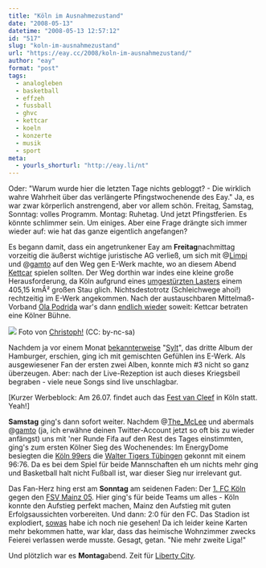 ```yaml
---
title: "Köln im Ausnahmezustand"
date: "2008-05-13"
datetime: "2008-05-13 12:57:12"
id: "517"
slug: "koln-im-ausnahmezustand"
url: "https://eay.cc/2008/koln-im-ausnahmezustand/"
author: "eay"
format: "post"
tags:
  - analogleben
  - basketball
  - effzeh
  - fussball
  - ghvc
  - kettcar
  - koeln
  - konzerte
  - musik
  - sport
meta:
  - yourls_shorturl: "http://eay.li/nt"
---
```


Oder: "Warum wurde hier die letzten Tage nichts gebloggt? - Die wirklich wahre Wahrheit über das verlängerte Pfingstwochenende des Eay." Ja, es war zwar körperlich anstrengend, aber vor allem schön. Freitag, Samstag, Sonntag: volles Programm. Montag: Ruhetag. Und jetzt Pfingstferien. Es könnte schlimmer sein. Um einiges. Aber eine Frage drängte sich immer wieder auf: wie hat das ganze eigentlich angefangen?

Es begann damit, dass ein angetrunkener Eay am **Freitag**nachmittag vorzeitig die äußerst wichtige juristische AG verließ, um sich mit @[Limpi](http://twitter.com/Limpi) und @[gamto](http://twitter.com/gamto) auf den Weg gen E-Werk machte, wo an diesem Abend [Kettcar](http://kettcar.net/) spielen sollten. Der Weg dorthin war indes eine kleine große Herausforderung, da Köln aufgrund eines [umgestürzten Lasters](http://www.wdr.de/themen/verkehr/strasse02/a4_sperrung/080509.jhtml) einem 405,15 kmÂ² großen Stau glich. Nichtsdestotrotz (Schleichwege ahoi!) rechtzeitig im E-Werk angekommen. Nach der austauschbaren Mittelmaß-Vorband [Ola Podrida](http://www.olapodrida.com/) war's dann [endlich wieder](http://eay.cc/blog/2005/08/kettcar_beim_ko.shtml) soweit: Kettcar betraten eine Kölner Bühne.

![](/uploads/2008/kettcarkoeln.jpg) Foto von [Christoph!](http://www.flickr.com/photos/-christoph-/2479508102/) (CC: by-nc-sa)

Nachdem ja vor einem Monat [bekannterweise](//eay.cc/2008/kettcar-graceland-sylt/) "[Sylt](http://www.amazon.de/exec/obidos/ASIN/B0014G00HW/eayznet-21)", das dritte Album der Hamburger, erschien, ging ich mit gemischten Gefühlen ins E-Werk. Als ausgewiesener Fan der ersten zwei Alben, konnte mich #3 nicht so ganz überzeugen. Aber: nach der Live-Rezeption ist auch dieses Kriegsbeil begraben - viele neue Songs sind live unschlagbar.

\[Kurzer Werbeblock: Am 26.07. findet auch das [Fest van Cleef](http://www.ghvc.de/index.php?id=festvancleef0) in Köln statt. Yeah!\]

**Samstag** ging's dann sofort weiter. Nachdem @[The\_McLee](http://twitter.com/The_McLee) und abermals @[gamto](http://twitter.com/gamto) (ja, ich erwähne deinen Twitter-Account jetzt so oft bis zu wieder anfängst) uns mit 'ner Runde Fifa auf den Rest des Tages einstimmten, ging's zum ersten Kölner Sieg des Wochenendes: Im EnergyDome besiegten die [Köln 99ers](http://www.koeln99ers.de/) die [Walter Tigers Tübingen](http://www.walter-tigers.de/) gekonnt mit einem 96:76. Da es bei dem Spiel für beide Mannschaften eh um nichts mehr ging und Basketball halt nicht Fußball ist, war dieser Sieg nur irrelevant gut.

Das Fan-Herz hing erst am **Sonntag** am seidenen Faden: Der [1\. FC Köln](http://www.fckoeln.de/) gegen den [FSV Mainz 05](http://www.mainz05.de/). Hier ging's für beide Teams um alles - Köln konnte den Aufstieg perfekt machen, Mainz den Aufstieg mit guten Erfolgsaussichten vorbereiten. Und dann: 2:0 für den FC. Das Stadion ist explodiert, [sowas](http://www.flickr.com/photos/schwarti/2483510913/) habe ich noch nie gesehen! Da ich leider keine Karten mehr bekommen hatte, war klar, dass das heimische Wohnzimmer zwecks Feierei verlassen werde musste. Gesagt, getan. "Nie mehr zweite Liga!"

Und plötzlich war es **Montag**abend. Zeit für [Liberty City](//eay.cc/2008/gta-iv-ich-habs/).
